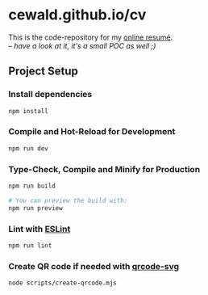 # cewald.github.io/cv

This is the code-repository for my [online resumé](https://cewald.github.io/cv/).  
*– have a look at it, it's a small POC as well ;)*

## Project Setup

### Install dependencies

```sh
npm install
```

### Compile and Hot-Reload for Development

```sh
npm run dev
```

### Type-Check, Compile and Minify for Production

```sh
npm run build

# You can preview the build with:
npm run preview
```

### Lint with [ESLint](https://eslint.org/)

```sh
npm run lint
```

### Create QR code if needed with [qrcode-svg](https://www.npmjs.com/package/qrcode-svg)

```sh
node scripts/create-qrcode.mjs
```
